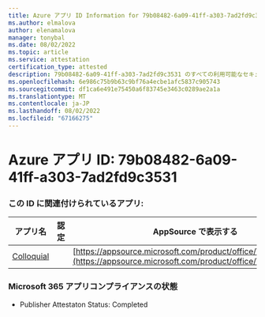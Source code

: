 ```yaml
---
title: Azure アプリ ID Information for 79b08482-6a09-41ff-a303-7ad2fd9c3531
ms.author: elmalova
author: elenamalova
manager: tonybal
ms.date: 08/02/2022
ms.topic: article
ms.service: attestation
certification_type: attested
description: 79b08482-6a09-41ff-a303-7ad2fd9c3531 のすべての利用可能なセキュリティとコンプライアンス情報。
ms.openlocfilehash: 6e986c75b9b63c9bf76a4ecbe1afc5837c905743
ms.sourcegitcommit: df1ca6e491e75450a6f83745e3463c0289ae2a1a
ms.translationtype: MT
ms.contentlocale: ja-JP
ms.lasthandoff: 08/02/2022
ms.locfileid: "67166275"
---
```

# <a name="azure-app-id-79b08482-6a09-41ff-a303-7ad2fd9c3531"></a>Azure アプリ ID: 79b08482-6a09-41ff-a303-7ad2fd9c3531


### <a name="apps-associated-with-this-id"></a>この ID に関連付けられているアプリ:
| **アプリ名** | **認定** | **AppSource で表示する** |
|--------------|---------------|-----------------------|
| [Colloquial](../forward/WA200004395.md) |  | [https://appsource.microsoft.com/product/office/WA200004395](https://appsource.microsoft.com/product/office/WA200004395) |

### <a name="microsoft-365-app-compliance-status"></a>Microsoft 365 アプリコンプライアンスの状態
- Publisher Attestaton Status: Completed
